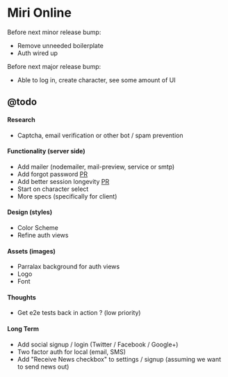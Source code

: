 Miri Online
===========

Before next minor release bump:
 - Remove unneeded boilerplate
 - Auth wired up

Before next major release bump:
 - Able to log in, create character, see some amount of UI

## @todo

#### Research
 - Captcha, email verification or other bot / spam prevention

#### Functionality (server side)
 - Add mailer (nodemailer, mail-preview, service or smtp)
 - Add forgot password [PR](https://github.com/DaftMonk/modular-fs/pull/20/files)
 - Add better session longevity [PR](https://github.com/DaftMonk/generator-angular-fullstack/pull/444/files)
 - Start on character select
 - More specs (specifically for client)

#### Design (styles)
 - Color Scheme
 - Refine auth views

#### Assets (images)
 - Parralax background for auth views
 - Logo
 - Font

#### Thoughts
 - Get e2e tests back in action ? (low priority)

#### Long Term
 - Add social signup / login (Twitter / Facebook / Google+)
 - Two factor auth for local (email, SMS)
 - Add "Receive News checkbox" to settings / signup (assuming we want to send news out)
